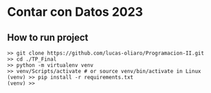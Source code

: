 # Contar con Datos 2023

## How to run project

```shell
>> git clone https://github.com/lucas-oliaro/Programacion-II.git
>> cd ./TP_Final
>> python -m virtualenv venv
>> venv/Scripts/activate # or source venv/bin/activate in Linux
(venv) >> pip install -r requirements.txt
(venv) >>
```